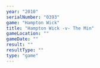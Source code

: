 ```yaml
---
year: "2010"
serialNumber: "0393" 
game: "Hampton Wick"
title: "Hampton Wick -v- The Min"
gameLocation: ""
gameDate: ""
result: ""
resultType: ""
type: "game"
---
```

